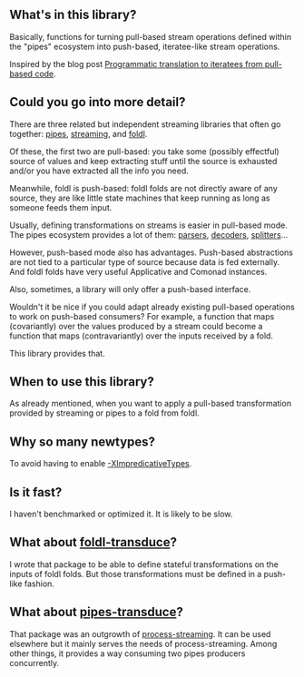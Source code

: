## What's in this library?

Basically, functions for turning pull-based stream operations defined within
the "pipes" ecosystem into push-based, iteratee-like stream operations. 

Inspired by the blog post [Programmatic translation to iteratees from pull-based code](http://pchiusano.blogspot.com.es/2011/12/programmatic-translation-to-iteratees.html).

## Could you go into more detail?

There are three related but independent streaming libraries that often go
together: [pipes](http://hackage.haskell.org/package/pipes), [streaming](http://hackage.haskell.org/package/streaming), and [foldl](http://hackage.haskell.org/package/foldl).

Of these, the first two are pull-based: you take some (possibly effectful)
source of values and keep extracting stuff until the source is exhausted and/or
you have extracted all the info you need.

Meanwhile, foldl is push-based: foldl folds are not directly aware of any
source, they are like little state machines that keep running as long as
someone feeds them input. 

Usually, defining transformations on streams is easier in pull-based mode. The
pipes ecosystem provides a lot of them: [parsers](http://hackage.haskell.org/package/pipes-parse), [decoders](http://hackage.haskell.org/package/pipes-text), [splitters](http://hackage.haskell.org/package/pipes-group)...

However, push-based mode also has advantages. Push-based abstractions are not
tied to a particular type of source because data is fed externally. And foldl
folds have very useful Applicative and Comonad instances. 

Also, sometimes, a library will only offer a push-based interface. 

Wouldn't it be nice if you could adapt already existing pull-based operations
to work on push-based consumers? For example, a function that maps
(covariantly) over the values produced by a stream could become a function that
maps (contravariantly) over the inputs received by a fold. 

This library provides that.

## When to use this library?

As already mentioned, when you want to apply a pull-based transformation
provided by streaming or pipes to a fold from foldl.

## Why so many newtypes?

To avoid having to enable [-XImpredicativeTypes](https://downloads.haskell.org/~ghc/latest/docs/html/users_guide/glasgow_exts.html#impredicative-polymorphism).

## Is it fast?

I haven't benchmarked or optimized it. It is likely to be slow.

## What about [foldl-transduce](http://hackage.haskell.org/package/foldl-transduce)?

I wrote that package to be able to define stateful transformations on the
inputs of foldl folds. But those transformations must be defined in a push-like
fashion.

## What about [pipes-transduce](http://hackage.haskell.org/package/pipes-transduce)?

That package was an outgrowth of
[process-streaming](http://hackage.haskell.org/package/pipes-transduce). It can
be used elsewhere but it mainly serves the needs of process-streaming. Among
other things, it provides a way consuming two pipes producers concurrently.

